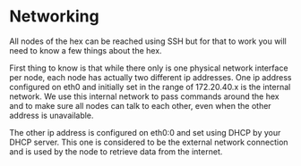 # Networking
All nodes of the hex can be reached using SSH but for that to work you will need to know a few things about the hex. 

First thing to know is that while there only is one physical network interface per node, each node has actually two different ip addresses. One ip address configured on eth0 and  initially set in the range of 172.20.40.x is the internal network. We use this internal network to pass commands around the hex and to make sure all nodes can talk to each other, even when the other address is unavailable.

The other ip address is configured on eth0:0 and set using DHCP by your DHCP server. This one is considered to be the external network connection and is used by the node to retrieve data from the internet.

 